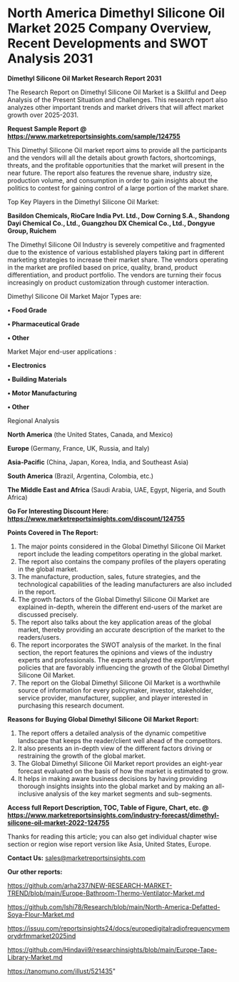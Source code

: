 # North America Dimethyl Silicone Oil Market 2025 Company Overview, Recent Developments and SWOT Analysis 2031

<strong>Dimethyl Silicone Oil Market Research Report 2031</strong>

The Research Report on Dimethyl Silicone Oil Market is a Skillful and Deep Analysis of the Present Situation and Challenges. This research report also analyzes other important trends and market drivers that will affect market growth over 2025-2031.

<strong>Request Sample Report @ <a href=https://www.marketreportsinsights.com/sample/124755>https://www.marketreportsinsights.com/sample/124755</a></strong>

This Dimethyl Silicone Oil market report aims to provide all the participants and the vendors will all the details about growth factors, shortcomings, threats, and the profitable opportunities that the market will present in the near future. The report also features the revenue share, industry size, production volume, and consumption in order to gain insights about the politics to contest for gaining control of a large portion of the market share.

Top Key Players in the Dimethyl Silicone Oil Market:

<strong>Basildon Chemicals, RioCare India Pvt. Ltd., Dow Corning S.A., Shandong Dayi Chemical Co., Ltd., Guangzhou DX Chemical Co., Ltd., Dongyue Group, Ruichem</strong>

The Dimethyl Silicone Oil Industry is severely competitive and fragmented due to the existence of various established players taking part in different marketing strategies to increase their market share. The vendors operating in the market are profiled based on price, quality, brand, product differentiation, and product portfolio. The vendors are turning their focus increasingly on product customization through customer interaction.

Dimethyl Silicone Oil Market Major Types are:

<strong>• Food Grade

• Pharmaceutical Grade

• Other</strong>

Market Major end-user applications :

<strong>• Electronics

• Building Materials

• Motor Manufacturing

• Other</strong>

Regional Analysis

</u><strong><b>North America</b></strong> (the United States, Canada, and Mexico)

<strong><b>Europe </b></strong>(Germany, France, UK, Russia, and Italy)

<strong><b>Asia-Pacific</b></strong> (China, Japan, Korea, India, and Southeast Asia)

<strong><b>South America</b></strong> (Brazil, Argentina, Colombia, etc.)

<strong><b>The Middle East and Africa</b></strong> (Saudi Arabia, UAE, Egypt, Nigeria, and South Africa)

<strong>Go For Interesting Discount Here: <a href=https://www.marketreportsinsights.com/discount/124755>https://www.marketreportsinsights.com/discount/124755</a></strong>

<strong>Points Covered in The Report:</strong>
<ol>
  <li>The major points considered in the Global Dimethyl Silicone Oil Market report include the leading competitors operating in the global market.</li>
  <li>The report also contains the company profiles of the players operating in the global market.</li>
  <li>The manufacture, production, sales, future strategies, and the technological capabilities of the leading manufacturers are also included in the report.</li>
  <li>The growth factors of the Global Dimethyl Silicone Oil Market are explained in-depth, wherein the different end-users of the market are discussed precisely.</li>
  <li>The report also talks about the key application areas of the global market, thereby providing an accurate description of the market to the readers/users.</li>
  <li>The report incorporates the SWOT analysis of the market. In the final section, the report features the opinions and views of the industry experts and professionals. The experts analyzed the export/import policies that are favorably influencing the growth of the Global Dimethyl Silicone Oil Market.</li>
  <li>The report on the Global Dimethyl Silicone Oil Market is a worthwhile source of information for every policymaker, investor, stakeholder, service provider, manufacturer, supplier, and player interested in purchasing this research document.</li>
</ol>
<strong>Reasons for Buying Global Dimethyl Silicone Oil Market Report:</strong>

<ol>
  <li>The report offers a detailed analysis of the dynamic competitive landscape that keeps the reader/client well ahead of the competitors.</li>
  <li>It also presents an in-depth view of the different factors driving or restraining the growth of the global market.</li>
  <li>The Global Dimethyl Silicone Oil Market report provides an eight-year forecast evaluated on the basis of how the market is estimated to grow.</li>
  <li>It helps in making aware business decisions by having providing thorough insights insights into the global market and by making an all-inclusive analysis of the key market segments and sub-segments.</li>
</ol>
<strong>Access full Report Description, TOC, Table of Figure, Chart, etc. @ <a href=https://www.marketreportsinsights.com/industry-forecast/dimethyl-silicone-oil-market-2022-124755>https://www.marketreportsinsights.com/industry-forecast/dimethyl-silicone-oil-market-2022-124755</a></strong>


Thanks for reading this article; you can also get individual chapter wise section or region wise report version like Asia, United States, Europe.

<strong>Contact Us:</strong>
sales@marketreportsinsights.com

<strong>Our other reports:</strong>

<a href=https://github.com/arha237/NEW-RESEARCH-MARKET-TREND/blob/main/Europe-Bathroom-Thermo-Ventilator-Market.md>https://github.com/arha237/NEW-RESEARCH-MARKET-TREND/blob/main/Europe-Bathroom-Thermo-Ventilator-Market.md</a>

<a href=https://github.com/Ishi78/Research/blob/main/North-America-Defatted-Soya-Flour-Market.md>https://github.com/Ishi78/Research/blob/main/North-America-Defatted-Soya-Flour-Market.md</a>

<a href=https://issuu.com/reportsinsights24/docs/europedigitalradiofrequencymemorydrfmmarket2025ind>https://issuu.com/reportsinsights24/docs/europedigitalradiofrequencymemorydrfmmarket2025ind</a>

<a href=https://github.com/Hindavii9/researchinsights/blob/main/Europe-Tape-Library-Market.md>https://github.com/Hindavii9/researchinsights/blob/main/Europe-Tape-Library-Market.md</a>

<a href=https://tanomuno.com/illust/521435>https://tanomuno.com/illust/521435</a>"

